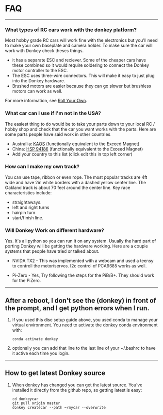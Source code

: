 # FAQ
---------

### What types of RC cars work with the donkey platform?
Most hobby grade RC cars will work fine with the electronics but you'll need to make your own baseplate and camera
holder. To make sure the car will work with Donkey check theses things.

* it has a separate ESC and reciever. Some of the cheaper cars have these combined so it would require soldering to
connect the Donkey motor controller to the ESC.
* The ESC uses three-wire connectors. This will make it easy to just plug into the Donkey hardware.
* Brushed motors are easier because they can go slower but brushless motors can work as well.

For more information, see [Roll Your Own](/roll_your_own.md).

### What car can I use if I'm not in the USA?
The easiest thing to do would be to take your parts down to your local RC / hobby shop and check that the car you want
works with the parts. Here are some parts people have said work in other countries.

* Austrailia: [KAOS](https://www.hobbywarehouse.com.au/hsp-94186-18694k-kaos-blue-rc-truck.html) (functionally equivalent to the Exceed Magnet)
* China: [HSP 94186](https://item.taobao.com/item.htm?spm=a1z02.1.2016030118.d2016038.314a2de7XhDszO&id=27037536775&scm=1007.10157.81291.100200300000000&pvid=dd956496-2837-41c8-be44-ecbcf48f1eac) (functionally equivalent to the Exceed Magnet)
* Add your country to this list (click edit this in top left corner)


### How can I make my own track?
You can use tape, ribbon or even rope. The most popular tracks are 4ft wide and have 2in white borders with a dashed
yellow center line. The Oakland track is about 70 feet around the center line. Key race characteristics include:
* straightaways.
* left and right turns
* hairpin turn
* start/finish line.


### Will Donkey Work on different hardware?
Yes. It's all python so you can run it on any system. Usually the hard part of porting Donkey will be getting the hardware working.
Here are a couple systems that people have tried or talked about.

* NVIDA TX2 - This was implemented with a webcam and used a teensy to controll the motor/servos. I2c control of PCA9685 works as well.

* Pi-Zero - Yes, Try following the steps for the PiB/B+. They should work for the PiZero.


---
## After a reboot, I don't see the (donkey) in front of the prompt, and I get python errors when I run.
1. If you used this disc setup guide above, you used conda to manage your virtual environment. You need to activate the donkey conda environment with:
    ```
    conda activate donkey
    ```
2. optionally you can add that line to the last line of your ~/.bashrc to have it active each time you login.

----
## How to get latest Donkey source
1. When donkey has changed you can get the latest source. You've installed it directly from the github repo, so getting latest is easy:
     ```
    cd donkeycar
    git pull origin master
    donkey createcar --path ~/mycar --overwrite
    ```

